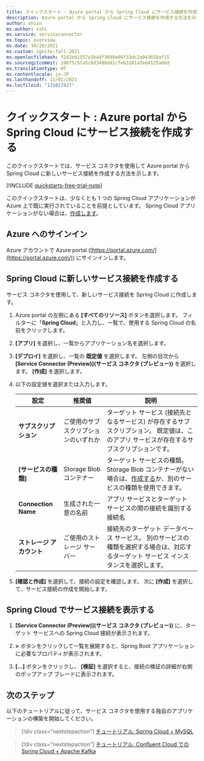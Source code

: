 ```yaml
---
title: クイックスタート - Azure portal から Spring Cloud にサービス接続を作成する
description: Azure portal から Spring Cloud にサービス接続を作成する方法を示すクイックスタート
author: shizn
ms.author: xshi
ms.service: serviceconnector
ms.topic: overview
ms.date: 10/29/2021
ms.custom: ignite-fall-2021
ms.openlocfilehash: f242eb1557a1b44f3698e06f33dc2a943658af15
ms.sourcegitcommit: 106f5c9fa5c6d3498dd1cfe63181a7ed4125ae6d
ms.translationtype: HT
ms.contentlocale: ja-JP
ms.lasthandoff: 11/02/2021
ms.locfileid: "131017427"
---
```

# <a name="quickstart-create-a-service-connection-in-spring-cloud-from-azure-portal"></a>クイックスタート : Azure portal から Spring Cloud にサービス接続を作成する

このクイックスタートでは、サービス コネクタを使用して Azure portal から Spring Cloud に新しいサービス接続を作成する方法を示します。

[!INCLUDE [quickstarts-free-trial-note](../../includes/quickstarts-free-trial-note.md)]

このクイックスタートは、少なくとも 1 つの Spring Cloud アプリケーションが Azure 上で既に実行されていることを前提としています。 Spring Cloud アプリケーションがない場合は、[作成します](../spring-cloud/quickstart.md)。

## <a name="sign-in-to-azure"></a>Azure へのサインイン

Azure アカウントで Azure portal ([https://portal.azure.com/](https://portal.azure.com/)) にサインインします。

## <a name="create-a-new-service-connection-in-spring-cloud"></a>Spring Cloud に新しいサービス接続を作成する

サービス コネクタを使用して、新しいサービス接続を Spring Cloud に作成します。

1. Azure portal の左側にある **[すべてのリソース]** ボタンを選択します。 フィルターに「**Spring Cloud**」と入力し、一覧で、使用する Spring Cloud の名前をクリックします。
1. **[アプリ]** を選択し、一覧からアプリケーション名を選択します。 
1. **[デプロイ]** を選択し、一覧の **既定値** を選択します。 左側の目次から **[Service Connector (Preview)]\(サービス コネクタ (プレビュー)\)** を選択します。 **[作成]** を選択します。
1. 以下の設定値を選択または入力します。

    | 設定      | 推奨値  | 説明                                        |
    | ------------ |  ------- | -------------------------------------------------- |
    | **サブスクリプション** | ご使用のサブスクリプションのいずれか | ターゲット サービス (接続先となるサービス) が存在するサブスクリプション。 既定値は、このアプリ サービスが存在するサブスクリプションです。 |
    | **[サービスの種類]** | Storage Blob コンテナー | ターゲット サービスの種類。 Storage Blob コンテナーがない場合は、[作成する](../storage/blobs/storage-quickstart-blobs-portal.md)か、別のサービスの種類を使用できます。 |
    | **Connection Name** | 生成された一意の名前 | アプリ サービスとターゲット サービスの間の接続を識別する接続名  |
    | **ストレージ アカウント** | ご使用のストレージ サーバー | 接続先のターゲット データベース サービス。 別のサービスの種類を選択する場合は、対応するターゲット サービス インスタンスを選択します。 |

4. **[確認と作成]** を選択して、接続の設定を確認します。 次に **[作成]** を選択して、サービス接続の作成を開始します。

## <a name="view-service-connections-in-spring-cloud"></a>Spring Cloud でサービス接続を表示する

1. **[Service Connector (Preview)]\(サービス コネクタ (プレビュー)\)** に、ターゲット サービスへの Spring Cloud 接続が表示されます。

1. **>** ボタンをクリックして一覧を展開すると、Spring Boot アプリケーションに必要なプロパティが表示されます。

1. **[...]** ボタンをクリックし、 **[検証]** を選択すると、接続の検証の詳細が右側のポップアップ ブレードに表示されます。

## <a name="next-steps"></a>次のステップ

以下のチュートリアルに従って、サービス コネクタを使用する独自のアプリケーションの構築を開始してください。

> [!div class="nextstepaction"]
> [チュートリアル: Spring Cloud + MySQL](./tutorial-java-spring-mysql.md)

> [!div class="nextstepaction"]
> [チュートリアル: Confluent Cloud での Spring Cloud + Apache Kafka](./tutorial-java-spring-confluent-kafka.md)
